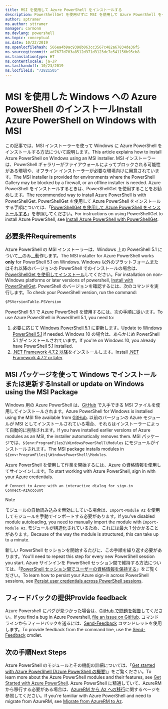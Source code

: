```yaml
---
title: MSI を使用して Azure PowerShell をインストールする
description: PowerShellGet を使用せずに MSI を使用して Azure PowerShell をインストールする方法
author: sptramer
ms.author: sttramer
manager: carmonm
ms.devlang: powershell
ms.topic: conceptual
ms.date: 10/22/2019
ms.openlocfilehash: 566ea4b9ac9398b063cc3567c482a67834de36f5
ms.sourcegitcommit: ad7677d703a8512d371d3123dc7e541156b95cb8
ms.translationtype: HT
ms.contentlocale: ja-JP
ms.lasthandoff: 10/23/2019
ms.locfileid: "72821505"
---
```

# <a name="install-azure-powershell-on-windows-with-msi"></a><span data-ttu-id="875ed-103">MSI を使用した Windows への Azure PowerShell のインストール</span><span class="sxs-lookup"><span data-stu-id="875ed-103">Install Azure PowerShell on Windows with MSI</span></span>

<span data-ttu-id="875ed-104">この記事では、MSI インストーラーを使って Windows に Azure PowerShell をインストールする方法について説明します。</span><span class="sxs-lookup"><span data-stu-id="875ed-104">This article explains how to install Azure PowerShell on Windows using an MSI installer.</span></span> <span data-ttu-id="875ed-105">MSI インストーラーは、PowerShell ギャラリーがファイアウォールによってブロックされる可能性がある環境や、オフライン インストーラーが必要な環境向けに用意されています。</span><span class="sxs-lookup"><span data-stu-id="875ed-105">The MSI installer is provided for environments where the PowerShell Gallery may be blocked by a firewall, or an offline installer is needed.</span></span> <span data-ttu-id="875ed-106">Azure PowerShell をインストールするときは、PowerShellGet を使用することをお勧めします。</span><span class="sxs-lookup"><span data-stu-id="875ed-106">The recommended way to install Azure PowerShell is with PowerShellGet.</span></span> <span data-ttu-id="875ed-107">PowerShellGet を使用して Azure PowerShell をインストールする手順については、「[PowerShellGet を使用して Azure PowerShell をインストールする](install-az-ps.md)」を参照してください。</span><span class="sxs-lookup"><span data-stu-id="875ed-107">For instructions on using PowerShellGet to install Azure PowerShell, see [Install Azure PowerShell with PowerShellGet](install-az-ps.md).</span></span>

## <a name="requirements"></a><span data-ttu-id="875ed-108">必要条件</span><span class="sxs-lookup"><span data-stu-id="875ed-108">Requirements</span></span>

<span data-ttu-id="875ed-109">Azure PowerShell の MSI インストーラーは、Windows 上の PowerShell 5.1 について__のみ__動作します。</span><span class="sxs-lookup"><span data-stu-id="875ed-109">The MSI installer for Azure PowerShell works __only__ for PowerShell 5.1 on Windows.</span></span> <span data-ttu-id="875ed-110">Windows 以外のプラットフォームまたはそれ以降のバージョンの PowerShell でのインストールの場合は、[PowerShellGet を使用してインストール](install-az-ps.md)してください。</span><span class="sxs-lookup"><span data-stu-id="875ed-110">For installation on non-Windows platforms or later versions of powershell, [Install with PowerShellGet](install-az-ps.md).</span></span>
<span data-ttu-id="875ed-111">PowerShell のバージョンを確認するには、次のコマンドを実行します。</span><span class="sxs-lookup"><span data-stu-id="875ed-111">To check your PowerShell version, run the command:</span></span>

```powershell-interactive
$PSVersionTable.PSVersion
```

<span data-ttu-id="875ed-112">PowerShell 5.1 で Azure PowerShell を使用するには、次の手順に従います。</span><span class="sxs-lookup"><span data-stu-id="875ed-112">To use Azure PowerShell in PowerShell 5.1, you need to:</span></span>

1. <span data-ttu-id="875ed-113">必要に応じて [Windows PowerShell 5.1](/powershell/scripting/install/installing-windows-powershell#upgrading-existing-windows-powershell) に更新します。</span><span class="sxs-lookup"><span data-stu-id="875ed-113">Update to [Windows PowerShell 5.1](/powershell/scripting/install/installing-windows-powershell#upgrading-existing-windows-powershell) if needed.</span></span> <span data-ttu-id="875ed-114">Windows 10 の場合は、あらかじめ PowerShell 5.1 がインストールされています。</span><span class="sxs-lookup"><span data-stu-id="875ed-114">If you're on Windows 10, you already have PowerShell 5.1 installed.</span></span>
2. <span data-ttu-id="875ed-115">[.NET Framework 4.7.2 以降](/dotnet/framework/install)をインストールします。</span><span class="sxs-lookup"><span data-stu-id="875ed-115">Install [.NET Framework 4.7.2 or later](/dotnet/framework/install).</span></span>

## <a name="install-or-update-on-windows-using-the-msi-package"></a><span data-ttu-id="875ed-116">MSI パッケージを使って Windows でインストールまたは更新する</span><span class="sxs-lookup"><span data-stu-id="875ed-116">Install or update on Windows using the MSI Package</span></span>

<span data-ttu-id="875ed-117">Windows 用の Azure PowerShell は、[GitHub](https://github.com/Azure/azure-powershell/releases/tag/v1.8.0-April2019) で入手できる MSI ファイルを使用してインストールされます。</span><span class="sxs-lookup"><span data-stu-id="875ed-117">Azure PowerShell for Windows is installed using the MSI file available from [GitHub](https://github.com/Azure/azure-powershell/releases/tag/v1.8.0-April2019).</span></span> <span data-ttu-id="875ed-118">以前のバージョンの Azure モジュールが MSI としてインストールされている場合、それらはインストーラーによって自動的に削除されます。</span><span class="sxs-lookup"><span data-stu-id="875ed-118">If you have installed earlier versions of Azure modules as an MSI, the installer automatically removes them.</span></span> <span data-ttu-id="875ed-119">MSI パッケージでは、`${env:ProgramFiles}\WindowsPowerShell\Modules` にモジュールがインストールされます。</span><span class="sxs-lookup"><span data-stu-id="875ed-119">The MSI package installs modules in `${env:ProgramFiles}\WindowsPowerShell\Modules`.</span></span>

<span data-ttu-id="875ed-120">Azure PowerShell を使用して作業を開始するには、Azure の資格情報を使用してサインインします。</span><span class="sxs-lookup"><span data-stu-id="875ed-120">To start working with Azure PowerShell, sign in with your Azure credentials.</span></span>

```powershell-interactive
# Connect to Azure with an interactive dialog for sign-in
Connect-AzAccount
```

> [!NOTE]
>
> <span data-ttu-id="875ed-121">モジュールの自動読み込みを無効にしている場合は、`Import-Module Az` を使用してモジュールを手動でインポートする必要があります。</span><span class="sxs-lookup"><span data-stu-id="875ed-121">If you've disabled module autoloading, you need to manually import the module with `Import-Module Az`.</span></span> <span data-ttu-id="875ed-122">モジュールが構造化されているため、これには最大 1 分かかることがあります。</span><span class="sxs-lookup"><span data-stu-id="875ed-122">Because of the way the module is structured, this can take up to a minute.</span></span>

<span data-ttu-id="875ed-123">新しい PowerShell セッションを開始するたびに、この手順を繰り返す必要があります。</span><span class="sxs-lookup"><span data-stu-id="875ed-123">You'll need to repeat this step for every new PowerShell session you start.</span></span> <span data-ttu-id="875ed-124">Azure サインインを PowerShell セッション間で維持する方法については、「[PowerShell セッション間でユーザーの資格情報を保持する](context-persistence.md)」をご覧ください。</span><span class="sxs-lookup"><span data-stu-id="875ed-124">To learn how to persist your Azure sign-in across PowerShell sessions, see [Persist user credentials across PowerShell sessions](context-persistence.md).</span></span>

## <a name="provide-feedback"></a><span data-ttu-id="875ed-125">フィードバックの提供</span><span class="sxs-lookup"><span data-stu-id="875ed-125">Provide feedback</span></span>

<span data-ttu-id="875ed-126">Azure Powershell にバグが見つかった場合は、[GitHub で問題を報告](https://github.com/Azure/azure-powershell/issues)してください。</span><span class="sxs-lookup"><span data-stu-id="875ed-126">If you find a bug in Azure Powershell, [file an issue on GitHub](https://github.com/Azure/azure-powershell/issues).</span></span>
<span data-ttu-id="875ed-127">コマンド ラインからフィードバックを送るには、[Send-Feedback](/powershell/module/az.accounts/send-feedback) コマンドレットを使用します。</span><span class="sxs-lookup"><span data-stu-id="875ed-127">To provide feedback from the command line, use the [Send-Feedback](/powershell/module/az.accounts/send-feedback) cmdlet.</span></span>

## <a name="next-steps"></a><span data-ttu-id="875ed-128">次の手順</span><span class="sxs-lookup"><span data-stu-id="875ed-128">Next Steps</span></span>

<span data-ttu-id="875ed-129">Azure PowerShell のモジュールとその機能の詳細については、「[Get started with Azure PowerShell (Azure PowerShell の概要)](get-started-azureps.md)」をご覧ください。</span><span class="sxs-lookup"><span data-stu-id="875ed-129">To learn more about the Azure PowerShell modules and their features, see [Get Started with Azure PowerShell](get-started-azureps.md).</span></span>
<span data-ttu-id="875ed-130">Azure PowerShell に精通していて、AzureRM から移行する必要がある場合は、[AzureRM から Az への移行](migrate-from-azurerm-to-az.md)に関するページを参照してください。</span><span class="sxs-lookup"><span data-stu-id="875ed-130">If you're familiar with Azure PowerShell and need to migrate from AzureRM, see [Migrate from AzureRM to Az](migrate-from-azurerm-to-az.md).</span></span>
